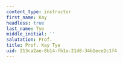 ```yaml
---
content_type: instructor
first_name: Kay
headless: true
last_name: Tye
middle_initial: ''
salutation: Prof.
title: Prof. Kay Tye
uid: 213ca2ae-8b14-fb1a-21d8-34b1ece2c1f4
---
```


